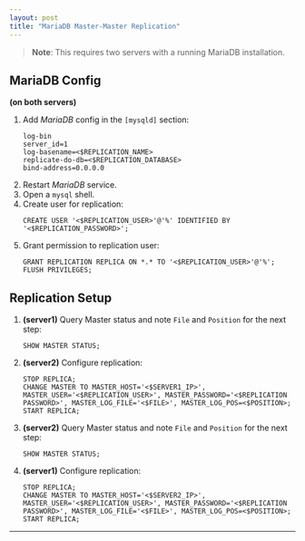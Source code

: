 ```yaml
---
layout: post
title: "MariaDB Master-Master Replication"
---
```


> **Note**: This requires two servers with a running MariaDB installation.

## MariaDB Config
**(on both servers)**
1. Add *MariaDB* config in the `[mysqld]` section:
   ```
   log-bin
   server_id=1
   log-basename=<$REPLICATION_NAME>
   replicate-do-db=<$REPLICATION_DATABASE>
   bind-address=0.0.0.0
   ```
2. Restart *MariaDB* service.
3. Open a `mysql` shell.
4. Create user for replication:
   ```
   CREATE USER '<$REPLICATION_USER>'@'%' IDENTIFIED BY '<$REPLICATION_PASSWORD>';
   ```
5. Grant permission to replication user:
   ```
   GRANT REPLICATION REPLICA ON *.* TO '<$REPLICATION_USER>'@'%';
   FLUSH PRIVILEGES;
   ```

## Replication Setup
1. **(server1)** Query Master status and note `File` and `Position` for the next step:
   ```
   SHOW MASTER STATUS;
   ```
2. **(server2)** Configure replication:
   ```
   STOP REPLICA;
   CHANGE MASTER TO MASTER_HOST='<$SERVER1_IP>', MASTER_USER='<$REPLICATION_USER>', MASTER_PASSWORD='<$REPLICATION PASSWORD>', MASTER_LOG_FILE='<$FILE>', MASTER_LOG_POS=<$POSITION>;
   START REPLICA;
   ```
3. **(server2)** Query Master status and note `File` and `Position` for the next step:
   ```
   SHOW MASTER STATUS;
   ```
2. **(server1)** Configure replication:
   ```
   STOP REPLICA;
   CHANGE MASTER TO MASTER_HOST='<$SERVER2_IP>', MASTER_USER='<$REPLICATION_USER>', MASTER_PASSWORD='<$REPLICATION PASSWORD>', MASTER_LOG_FILE='<$FILE>', MASTER_LOG_POS=<$POSITION>;
   START REPLICA;
   ```

---
